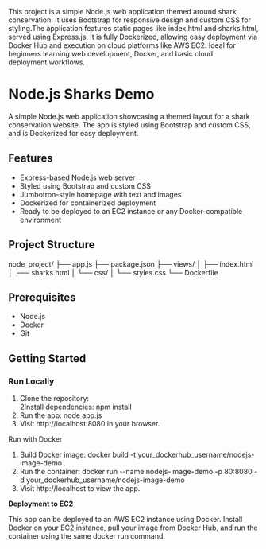 This project is a simple Node.js web application themed around shark conservation. 
It uses Bootstrap for responsive design and custom CSS for styling.The application features static pages like index.html and sharks.html, served using Express.js. 
It is fully Dockerized, allowing easy deployment via Docker Hub and execution on cloud platforms like AWS EC2. 
Ideal for beginners learning web development, Docker, and basic cloud deployment workflows.
# Node.js Sharks Demo

A simple Node.js web application showcasing a themed layout for a shark conservation website. The app is styled using Bootstrap and custom CSS, and is Dockerized for easy deployment.

## Features

- Express-based Node.js web server  
- Styled using Bootstrap and custom CSS  
- Jumbotron-style homepage with text and images  
- Dockerized for containerized deployment  
- Ready to be deployed to an EC2 instance or any Docker-compatible environment  

## Project Structure
node_project/ ├── app.js ├── package.json ├── views/ │   ├── index.html │   ├── sharks.html │   └── css/ │       └── styles.css └── Dockerfile

## Prerequisites

- Node.js  
- Docker  
- Git  

## Getting Started

### Run Locally

1. Clone the repository:  
2Install dependencies:
npm install
3. Run the app:
node app.js
4. Visit http://localhost:8080 in your browser.

Run with Docker
1. Build Docker image:
docker build -t your_dockerhub_username/nodejs-image-demo .
2. Run the container:
docker run --name nodejs-image-demo -p 80:8080 -d your_dockerhub_username/nodejs-image-demo
3. Visit http://localhost to view the app.
   
**Deployment to EC2**

This app can be deployed to an AWS EC2 instance using Docker. Install Docker on your EC2 instance, pull your image from Docker Hub, and run the container using the same docker run command.
